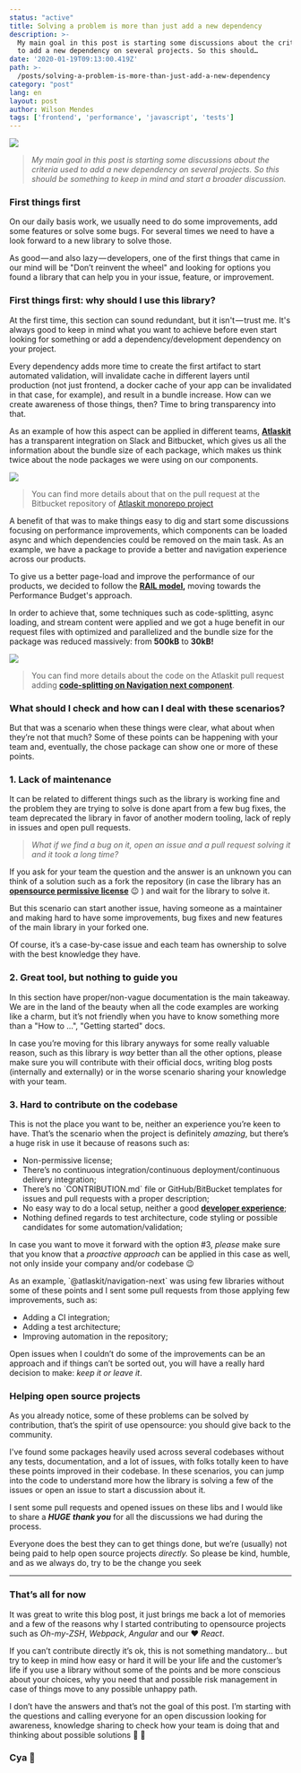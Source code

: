 ```yaml
---
status: "active"
title: Solving a problem is more than just add a new dependency
description: >-
  My main goal in this post is starting some discussions about the criteria used
  to add a new dependency on several projects. So this should…
date: '2020-01-19T09:13:00.419Z'
path: >-
  /posts/solving-a-problem-is-more-than-just-add-a-new-dependency
category: "post"
lang: en
layout: post
author: Wilson Mendes
tags: ['frontend', 'performance', 'javascript', 'tests']
---
```


![](https://cdn-images-1.medium.com/max/2560/1*t6F7uYkRCKuCM2Rh_D0NVA.png)

> _My main goal in this post is starting some discussions about the criteria used to add a new dependency on several projects. So this should be something to keep in mind and start a broader discussion._

### First things first

On our daily basis work, we usually need to do some improvements, add some features or solve some bugs. For several times we need to have a look forward to a new library to solve those.

As good — and also lazy — developers, one of the first things that came in our mind will be "Don’t reinvent the wheel" and looking for options you found a library that can help you in your issue, feature, or improvement.

### First things first: why should I use this library?

At the first time, this section can sound redundant, but it isn't — trust me. It's always good to keep in mind what you want to achieve before even start looking for something or add a dependency/development dependency on your project.

Every dependency adds more time to create the first artifact to start automated validation, will invalidate cache in different layers until production (not just frontend, a docker cache of your app can be invalidated in that case, for example), and result in a bundle increase. How can we create awareness of those things, then? Time to bring transparency into that.

As an example of how this aspect can be applied in different teams, [**Atlaskit**](https://atlaskit.atlassian.com/) has a transparent integration on Slack and Bitbucket, which gives us all the information about the bundle size of each package, which makes us think twice about the node packages we were using on our components.

![](https://cdn-images-1.medium.com/max/800/1*Bk6h7S20gDYfIH0v57iCCQ.png)

> You can find more details about that on the pull request at the Bitbucket repository of [Atlaskit monorepo project](https://bitbucket.org/atlassian/atlaskit-mk-2/pull-requests/7385/ci-adding-eslint-rule-for-polyfills-in/diff)

A benefit of that was to make things easy to dig and start some discussions focusing on performance improvements, which components can be loaded async and which dependencies could be removed on the main task. As an example, we have a package to provide a better and navigation experience across our products.

To give us a better page-load and improve the performance of our products, we decided to follow the [**RAIL model**](https://developers.google.com/web/fundamentals/performance/rail)**,** moving towards the Performance Budget's approach.

In order to achieve that, some techniques such as code-splitting, async loading, and stream content were applied and we got a huge benefit in our request files with optimized and parallelized and the bundle size for the package was reduced massively: from **500kB** to **30kB!**

![](https://cdn-images-1.medium.com/max/800/1*iPDfR_B9VRtLUBbDNCp-qA.png)

> You can find more details about the code on the Atlaskit pull request adding [**code-splitting on Navigation next component**](https://bitbucket.org/atlassian/atlaskit-mk-2/pull-requests/3639/code-splitting-components-and-exposing/diff).

### What should I check and how can I deal with these scenarios?

But that was a scenario when these things were clear, what about when they’re not that much? Some of these points can be happening with your team and, eventually, the chose package can show one or more of these points.

### 1\. Lack of maintenance

It can be related to different things such as the library is working fine and the problem they are trying to solve is done apart from a few bug fixes, the team deprecated the library in favor of another modern tooling, lack of reply in issues and open pull requests.

> _What if we find a bug on it, open an issue and a pull request solving it and it took a long time?_

If you ask for your team the question and the answer is an unknown you can think of a solution such as a fork the repository (in case the library has an [**opensource permissive license**](https://en.wikipedia.org/wiki/Permissive_software_license) 😉 ) and wait for the library to solve it.

But this scenario can start another issue, having someone as a maintainer and making hard to have some improvements, bug fixes and new features of the main library in your forked one.

Of course, it’s a case-by-case issue and each team has ownership to solve with the best knowledge they have.

### 2\. Great tool, but nothing to guide you

In this section have proper/non-vague documentation is the main takeaway. We are in the land of the beauty when all the code examples are working like a charm, but it’s not friendly when you have to know something more than a "How to …", "Getting started" docs.

In case you’re moving for this library anyways for some really valuable reason, such as this library is _way_ better than all the other options, please make sure you will contribute with their official docs, writing blog posts (internally and externally) or in the worse scenario sharing your knowledge with your team.

### 3\. Hard to contribute on the codebase

This is not the place you want to be, neither an experience you’re keen to have. That’s the scenario when the project is definitely _amazing_, but there’s a huge risk in use it because of reasons such as:

*   Non-permissive license;
*   There’s no continuous integration/continuous deployment/continuous delivery integration;
*   There’s no \`CONTRIBUTION.md\` file or GitHub/BitBucket templates for issues and pull requests with a proper description;
*   No easy way to do a local setup, neither a good [**developer experience**](https://medium.com/@albertcavalcante/what-is-dx-developer-experience-401a0e44a9d9);
*   Nothing defined regards to test architecture, code styling or possible candidates for some automation/validation;

In case you want to move it forward with the option #3, _please_ make sure that you know that a _proactive approach_ can be applied in this case as well, not only inside your company and/or codebase 😉

As an example, \`@atlaskit/navigation-next\` was using few libraries without some of these points and I sent some pull requests from those applying few improvements, such as:

*   Adding a CI integration;
*   Adding a test architecture;
*   Improving automation in the repository;

Open issues when I couldn’t do some of the improvements can be an approach and if things can’t be sorted out, you will have a really hard decision to make: _keep it or leave it_.

### Helping open source projects

As you already notice, some of these problems can be solved by contribution, that’s the spirit of use opensource: you should give back to the community.

I've found some packages heavily used across several codebases without any tests, documentation, and a lot of issues, with folks totally keen to have these points improved in their codebase. In these scenarios, you can jump into the code to understand more how the library is solving a few of the issues or open an issue to start a discussion about it.

I sent some pull requests and opened issues on these libs and I would like to share a **_HUGE_** **_thank you_** for all the discussions we had during the process.

Everyone does the best they can to get things done, but we’re (usually) not being paid to help open source projects _directly._ So please be kind, humble, and as we always do, try to be the change you seek

<hr/>

### That’s all for now

It was great to write this blog post, it just brings me back a lot of memories and a few of the reasons why I started contributing to opensource projects such as _Oh-my-ZSH_, _Webpack_, _Angular_ and our ❤ _React_.

If you can’t contribute directly it’s ok, this is not something mandatory… but try to keep in mind how easy or hard it will be your life and the customer’s life if you use a library without some of the points and be more conscious about your choices, why you need that and possible risk management in case of things move to any possible unhappy path.

I don’t have the answers and that’s not the goal of this post. I’m starting with the questions and calling everyone for an open discussion looking for awareness, knowledge sharing to check how your team is doing that and thinking about possible solutions 🚀 🚀

### Cya 👋
